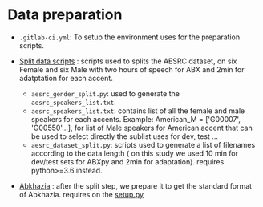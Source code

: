 Data preparation
================

- `.gitlab-ci.yml`: To setup the environment uses for the preparation scripts.
- [Split data scripts](https://github.com/bootphon/ABX-accent/tree/main/abx-accent/scripts/prepare/data_splits) : scripts used to splits the AESRC dataset, on six Female and six Male with two hours of speech for ABX and 2min for adatptation for each accent.

  - `aesrc_gender_split.py`: used to generate the `aesrc_speakers_list.txt`.
  - `aesrc_speakers_list.txt`: contains list of all the female and male speakers for each accents.
  Example: American_M = ['G00007', 'G00550'...], for list of Male speakers for American accent that can be used to select directly the sublist uses for dev, test ...
  - `aesrc_dataset_split.py`: scripts used to generate a list of filenames according to the data length ( on this study we used 10 min for dev/test sets for ABXpy and 2min for adaptation).
requires python>=3.6 instead.
- [Abkhazia](https://github.com/bootphon/ABX-accent/tree/main/abx-accent/scripts/prepare/abkhazia) : after the split step, we prepare it to get the standard format of Abkhazia.
requires on the [setup.py](https://github.com/bootphon/ABX-accent/edit/main/abx-accent/scripts/prepare/Setup.py)


